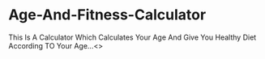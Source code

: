 # Age-And-Fitness-Calculator
This Is A Calculator Which Calculates Your Age And Give You  Healthy Diet According TO Your Age...&lt;>

